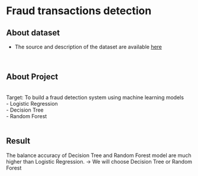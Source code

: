 # Fraud transactions detection
## About dataset
- The source and description of the dataset are available [here](https://www.kaggle.com/datasets/dermisfit/fraud-transactions-dataset?select=fraudTrain.csv)
<br>

## About Project
<br>
Target: To build a fraud detection system using machine learning models
<br>
-  Logistic Regression<br>
-  Decision Tree<br>
-  Random Forest<br>
<br>

## Result
The balance accuracy of Decision Tree and Random Forest model are much higher than Logistic Regression. 
-> We will choose Decision Tree or Random Forest
